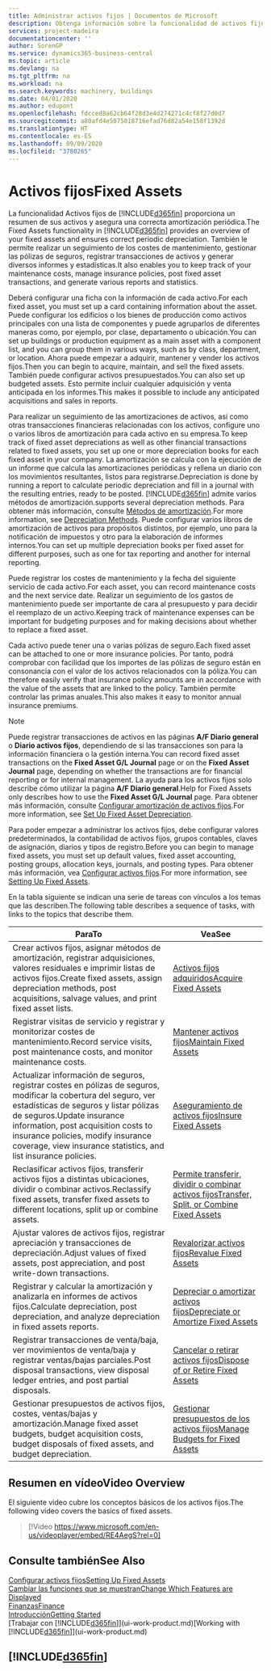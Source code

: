 ```yaml
---
title: Administrar activos fijos | Documentos de Microsoft
description: Obtenga información sobre la funcionalidad de activos fijos y obtenga un resumen de cómo trabajar con activos fijos.
services: project-madeira
documentationcenter: ''
author: SorenGP
ms.service: dynamics365-business-central
ms.topic: article
ms.devlang: na
ms.tgt_pltfrm: na
ms.workload: na
ms.search.keywords: machinery, buildings
ms.date: 04/01/2020
ms.author: edupont
ms.openlocfilehash: fdcced8a62cb64f28d3e4d274271c4cf8f27d0d7
ms.sourcegitcommit: a80afd4e5075018716efad76d82a54e158f1392d
ms.translationtype: HT
ms.contentlocale: es-ES
ms.lasthandoff: 09/09/2020
ms.locfileid: "3780265"
---
```

# <a name="fixed-assets"></a><span data-ttu-id="1f61a-103">Activos fijos</span><span class="sxs-lookup"><span data-stu-id="1f61a-103">Fixed Assets</span></span>
<span data-ttu-id="1f61a-104">La funcionalidad Activos fijos de [!INCLUDE[d365fin](includes/d365fin_md.md)] proporciona un resumen de sus activos y asegura una correcta amortización periódica.</span><span class="sxs-lookup"><span data-stu-id="1f61a-104">The Fixed Assets functionality in [!INCLUDE[d365fin](includes/d365fin_md.md)] provides an overview of your fixed assets and ensures correct periodic depreciation.</span></span> <span data-ttu-id="1f61a-105">También le permite realizar un seguimiento de los costes de mantenimiento, gestionar las pólizas de seguros, registrar transacciones de activos y generar diversos informes y estadísticas.</span><span class="sxs-lookup"><span data-stu-id="1f61a-105">It also enables you to keep track of your maintenance costs, manage insurance policies, post fixed asset transactions, and generate various reports and statistics.</span></span>

<span data-ttu-id="1f61a-106">Deberá configurar una ficha con la información de cada activo.</span><span class="sxs-lookup"><span data-stu-id="1f61a-106">For each fixed asset, you must set up a card containing information about the asset.</span></span> <span data-ttu-id="1f61a-107">Puede configurar los edificios o los bienes de producción como activos principales con una lista de componentes y puede agruparlos de diferentes maneras como, por ejemplo, por clase, departamento o ubicación.</span><span class="sxs-lookup"><span data-stu-id="1f61a-107">You can set up buildings or production equipment as a main asset with a component list, and you can group them in various ways, such as by class, department, or location.</span></span> <span data-ttu-id="1f61a-108">Ahora puede empezar a adquirir, mantener y vender los activos fijos.</span><span class="sxs-lookup"><span data-stu-id="1f61a-108">Then you can begin to acquire, maintain, and sell the fixed assets.</span></span> <span data-ttu-id="1f61a-109">También puede configurar activos presupuestados.</span><span class="sxs-lookup"><span data-stu-id="1f61a-109">You can also set up budgeted assets.</span></span> <span data-ttu-id="1f61a-110">Esto permite incluir cualquier adquisición y venta anticipada en los informes.</span><span class="sxs-lookup"><span data-stu-id="1f61a-110">This makes it possible to include any anticipated acquisitions and sales in reports.</span></span>

<span data-ttu-id="1f61a-111">Para realizar un seguimiento de las amortizaciones de activos, así como otras transacciones financieras relacionadas con los activos, configure uno o varios libros de amortización para cada activo en su empresa.</span><span class="sxs-lookup"><span data-stu-id="1f61a-111">To keep track of fixed asset depreciations as well as other financial transactions related to fixed assets, you set up one or more depreciation books for each fixed asset in your company.</span></span> <span data-ttu-id="1f61a-112">La amortización se calcula con la ejecución de un informe que calcula las amortizaciones periódicas y rellena un diario con los movimientos resultantes, listos para registrarse.</span><span class="sxs-lookup"><span data-stu-id="1f61a-112">Depreciation is done by running a report to calculate periodic depreciation and fill in a journal with the resulting entries, ready to be posted.</span></span> [!INCLUDE[d365fin](includes/d365fin_md.md)] <span data-ttu-id="1f61a-113">admite varios métodos de amortización.</span><span class="sxs-lookup"><span data-stu-id="1f61a-113">supports several depreciation methods.</span></span> <span data-ttu-id="1f61a-114">Para obtener más información, consulte [Métodos de amortización](fa-depreciation-methods.md).</span><span class="sxs-lookup"><span data-stu-id="1f61a-114">For more information, see [Depreciation Methods](fa-depreciation-methods.md).</span></span> <span data-ttu-id="1f61a-115">Puede configurar varios libros de amortización de activos para propósitos distintos, por ejemplo, uno para la notificación de impuestos y otro para la elaboración de informes internos.</span><span class="sxs-lookup"><span data-stu-id="1f61a-115">You can set up multiple depreciation books per fixed asset for different purposes, such as one for tax reporting and another for internal reporting.</span></span>

<span data-ttu-id="1f61a-116">Puede registrar los costes de mantenimiento y la fecha del siguiente servicio de cada activo.</span><span class="sxs-lookup"><span data-stu-id="1f61a-116">For each asset, you can record maintenance costs and the next service date.</span></span> <span data-ttu-id="1f61a-117">Realizar un seguimiento de los gastos de mantenimiento puede ser importante de cara al presupuesto y para decidir el reemplazo de un activo.</span><span class="sxs-lookup"><span data-stu-id="1f61a-117">Keeping track of maintenance expenses can be important for budgeting purposes and for making decisions about whether to replace a fixed asset.</span></span>

<span data-ttu-id="1f61a-118">Cada activo puede tener una o varias pólizas de seguro.</span><span class="sxs-lookup"><span data-stu-id="1f61a-118">Each fixed asset can be attached to one or more insurance policies.</span></span> <span data-ttu-id="1f61a-119">Por tanto, podrá comprobar con facilidad que los importes de las pólizas de seguro están en consonancia con el valor de los activos relacionados con la póliza.</span><span class="sxs-lookup"><span data-stu-id="1f61a-119">You can therefore easily verify that insurance policy amounts are in accordance with the value of the assets that are linked to the policy.</span></span> <span data-ttu-id="1f61a-120">También permite controlar las primas anuales.</span><span class="sxs-lookup"><span data-stu-id="1f61a-120">This also makes it easy to monitor annual insurance premiums.</span></span>

> [!NOTE]  
>   <span data-ttu-id="1f61a-121">Puede registrar transacciones de activos en las páginas **A/F Diario general** o **Diario activos fijos**, dependiendo de si las transacciones son para la información financiera o la gestión interna.</span><span class="sxs-lookup"><span data-stu-id="1f61a-121">You can record fixed asset transactions on the **Fixed Asset G/L Journal** page or on the **Fixed Asset Journal** page, depending on whether the transactions are for financial reporting or for internal management.</span></span> <span data-ttu-id="1f61a-122">La ayuda para los activos fijos solo describe cómo utilizar la página **A/F Diario general**.</span><span class="sxs-lookup"><span data-stu-id="1f61a-122">Help for Fixed Assets only describes how to use the **Fixed Asset G/L Journal** page.</span></span> <span data-ttu-id="1f61a-123">Para obtener más información, consulte [Configurar amortización de activos fijos](fa-how-setup-depreciation.md).</span><span class="sxs-lookup"><span data-stu-id="1f61a-123">For more information, see [Set Up Fixed Asset Depreciation](fa-how-setup-depreciation.md).</span></span>

<span data-ttu-id="1f61a-124">Para poder empezar a administrar los activos fijos, debe configurar valores predeterminados, la contabilidad de activos fijos, grupos contables, claves de asignación, diarios y tipos de registro.</span><span class="sxs-lookup"><span data-stu-id="1f61a-124">Before you can begin to manage fixed assets, you must set up default values, fixed asset accounting, posting groups, allocation keys, journals, and posting types.</span></span> <span data-ttu-id="1f61a-125">Para obtener más información, vea [Configurar activos fijos](fa-setup.md).</span><span class="sxs-lookup"><span data-stu-id="1f61a-125">For more information, see [Setting Up Fixed Assets](fa-setup.md).</span></span>

<span data-ttu-id="1f61a-126">En la tabla siguiente se indican una serie de tareas con vínculos a los temas que las describen.</span><span class="sxs-lookup"><span data-stu-id="1f61a-126">The following table describes a sequence of tasks, with links to the topics that describe them.</span></span>

| <span data-ttu-id="1f61a-127">Para</span><span class="sxs-lookup"><span data-stu-id="1f61a-127">To</span></span> | <span data-ttu-id="1f61a-128">Vea</span><span class="sxs-lookup"><span data-stu-id="1f61a-128">See</span></span> |
| --- | --- |
| <span data-ttu-id="1f61a-129">Crear activos fijos, asignar métodos de amortización, registrar adquisiciones, valores residuales e imprimir listas de activos fijos.</span><span class="sxs-lookup"><span data-stu-id="1f61a-129">Create fixed assets, assign depreciation methods, post acquisitions, salvage values, and print fixed asset lists.</span></span> |[<span data-ttu-id="1f61a-130">Activos fijos adquiridos</span><span class="sxs-lookup"><span data-stu-id="1f61a-130">Acquire Fixed Assets</span></span>](fa-how-acquire.md) |
| <span data-ttu-id="1f61a-131">Registrar visitas de servicio y registrar y monitorizar costes de mantenimiento.</span><span class="sxs-lookup"><span data-stu-id="1f61a-131">Record service visits, post maintenance costs, and monitor maintenance costs.</span></span> |[<span data-ttu-id="1f61a-132">Mantener activos fijos</span><span class="sxs-lookup"><span data-stu-id="1f61a-132">Maintain Fixed Assets</span></span>](fa-how-maintain.md) |
| <span data-ttu-id="1f61a-133">Actualizar información de seguros, registrar costes en pólizas de seguros, modificar la cobertura del seguro, ver estadísticas de seguros y listar pólizas de seguros.</span><span class="sxs-lookup"><span data-stu-id="1f61a-133">Update insurance information, post acquisition costs to insurance policies, modify insurance coverage, view insurance statistics, and list insurance policies.</span></span> |[<span data-ttu-id="1f61a-134">Aseguramiento de activos fijos</span><span class="sxs-lookup"><span data-stu-id="1f61a-134">Insure Fixed Assets</span></span>](fa-how-insure.md) |
| <span data-ttu-id="1f61a-135">Reclasificar activos fijos, transferir activos fijos a distintas ubicaciones, dividir o combinar activos.</span><span class="sxs-lookup"><span data-stu-id="1f61a-135">Reclassify fixed assets, transfer fixed assets to different locations, split up or combine assets.</span></span> |[<span data-ttu-id="1f61a-136">Permite transferir, dividir o combinar activos fijos</span><span class="sxs-lookup"><span data-stu-id="1f61a-136">Transfer, Split, or Combine Fixed Assets</span></span>](fa-how-trans-split-combine.md) |
| <span data-ttu-id="1f61a-137">Ajustar valores de activos fijos, registrar apreciación y transacciones de depreciación.</span><span class="sxs-lookup"><span data-stu-id="1f61a-137">Adjust values of fixed assets, post appreciation, and post write-down transactions.</span></span> |[<span data-ttu-id="1f61a-138">Revalorizar activos fijos</span><span class="sxs-lookup"><span data-stu-id="1f61a-138">Revalue Fixed Assets</span></span>](fa-how-revalue.md) |
| <span data-ttu-id="1f61a-139">Registrar y calcular la amortización y analizarla en informes de activos fijos.</span><span class="sxs-lookup"><span data-stu-id="1f61a-139">Calculate depreciation, post depreciation, and  analyze depreciation in fixed assets reports.</span></span> |[<span data-ttu-id="1f61a-140">Depreciar o amortizar activos fijos</span><span class="sxs-lookup"><span data-stu-id="1f61a-140">Depreciate or Amortize Fixed Assets</span></span>](fa-how-depreciate-amortize.md) |
| <span data-ttu-id="1f61a-141">Registrar transacciones de venta/baja, ver movimientos de venta/baja y registrar ventas/bajas parciales.</span><span class="sxs-lookup"><span data-stu-id="1f61a-141">Post disposal transactions, view disposal ledger entries, and post partial disposals.</span></span> |[<span data-ttu-id="1f61a-142">Cancelar o retirar activos fijos</span><span class="sxs-lookup"><span data-stu-id="1f61a-142">Dispose of or Retire Fixed Assets</span></span>](fa-how-dispose-retire.md) |
| <span data-ttu-id="1f61a-143">Gestionar presupuestos de activos fijos, costes, ventas/bajas y amortización.</span><span class="sxs-lookup"><span data-stu-id="1f61a-143">Manage fixed asset budgets, budget acquisition costs, budget disposals of fixed assets, and budget depreciation.</span></span> |[<span data-ttu-id="1f61a-144">Gestionar presupuestos de los activos fijos</span><span class="sxs-lookup"><span data-stu-id="1f61a-144">Manage Budgets for Fixed Assets</span></span>](fa-how-manage-budgets.md) |

## <a name="video-overview"></a><span data-ttu-id="1f61a-145">Resumen en vídeo</span><span class="sxs-lookup"><span data-stu-id="1f61a-145">Video Overview</span></span>
<span data-ttu-id="1f61a-146">El siguiente video cubre los conceptos básicos de los activos fijos.</span><span class="sxs-lookup"><span data-stu-id="1f61a-146">The following video covers the basics of fixed assets.</span></span>

> [!Video https://www.microsoft.com/en-us/videoplayer/embed/RE4AegS?rel=0]

## <a name="see-also"></a><span data-ttu-id="1f61a-147">Consulte también</span><span class="sxs-lookup"><span data-stu-id="1f61a-147">See Also</span></span>
[<span data-ttu-id="1f61a-148">Configurar activos fijos</span><span class="sxs-lookup"><span data-stu-id="1f61a-148">Setting Up Fixed Assets</span></span>](fa-setup.md)  
[<span data-ttu-id="1f61a-149">Cambiar las funciones que se muestran</span><span class="sxs-lookup"><span data-stu-id="1f61a-149">Change Which Features are Displayed</span></span>](ui-experiences.md)  
[<span data-ttu-id="1f61a-150">Finanzas</span><span class="sxs-lookup"><span data-stu-id="1f61a-150">Finance</span></span>](finance.md)  
[<span data-ttu-id="1f61a-151">Introducción</span><span class="sxs-lookup"><span data-stu-id="1f61a-151">Getting Started</span></span>](product-get-started.md)  
<span data-ttu-id="1f61a-152">[Trabajar con [!INCLUDE[d365fin](includes/d365fin_md.md)]](ui-work-product.md)</span><span class="sxs-lookup"><span data-stu-id="1f61a-152">[Working with [!INCLUDE[d365fin](includes/d365fin_md.md)]](ui-work-product.md)</span></span>

## [!INCLUDE[d365fin](includes/free_trial_md.md)]  
 
